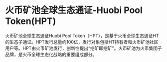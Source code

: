 # 火币矿池全球生态通证-Huobi Pool Token(HPT)

火币矿池全球生态通证Huobi Pool Token（HPT），是基于火币全球生态通证HT的生态子通证。HPT发行总量约100亿，发行对象包括HT持有者和火币矿池社区用户等。HPT由火币矿池发行，创新性提出“挖矿即挖矿”。火币矿池为火币集团子品牌，是火币全球生态化战略的重要组成部分。

